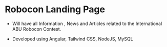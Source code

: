 # Robocon Landing Page

- Will have all Information , News and Articles related to the International ABU Robocon Contest.

- Developed using Angular, Tailwind CSS, NodeJS, MySQL
